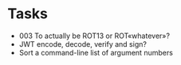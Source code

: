 # Tasks
* 003 To actually be ROT13 or ROT«whatever»?
* JWT encode, decode, verify and sign?
* Sort a command-line list of argument numbers
